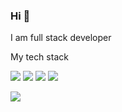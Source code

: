 ### Hi 👋 
I am full stack developer


My tech stack

<img src="https://img.shields.io/badge/HTML-000?style=for-the-badge&logo=Html5&logoColor=FFFF00"/> <img src="https://img.shields.io/badge/CSS-000?style=for-the-badge&logo=CSS3&logoColor=blue"/> <img src="https://img.shields.io/badge/javascript-000?style=for-the-badge&logo=javascript&logoColor=FFFF00"/> <img src="https://cdn-icons-png.flaticon.com/128/5968/5968282.png"/>





<img src="https://img.shields.io/badge/НАДПИСЬ НА БЕЙДЖЕ-ЦВЕТ ФОНА?style=for-the-badge&logo=НАЗВАНИЕ ЛОГОТИПА&logoColor=ЦВЕТ ЛОГОТИПА"/>

